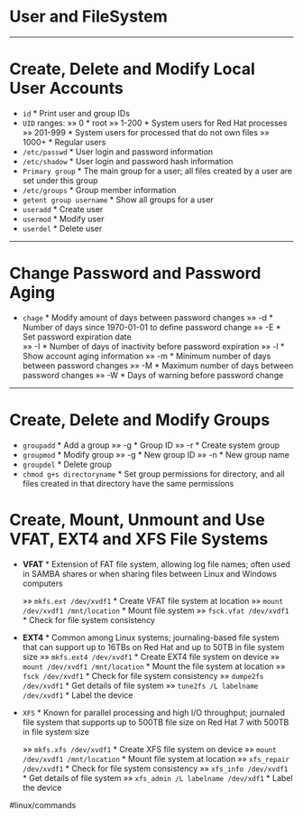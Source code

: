 # User and FileSystem 
- - - -
# Create, Delete and Modify Local User Accounts
* `id` * Print user and group IDs
* `UID` ranges:
	»» 0 * root
	»» 1-200 * System users for Red Hat processes
	»» 201-999 * System users for processed that do not own files
	»» 1000+ * Regular users
* `/etc/passwd` * User login and password information
* `/etc/shadow` * User login and password hash information
* `Primary group` * The main group for a user; all files created by a user are set under this group
* `/etc/groups` * Group member information
* `getent group username` * Show all groups for a user
* `useradd` * Create user
* `usermod` * Modify user
* `userdel` * Delete user
- - - -

# Change Password and Password Aging
* `chage` * Modify amount of days between password changes
	»» -d * Number of days since 1970-01-01 to define password change
	»» -E * Set password expiration date	
	»» -I * Number of days of inactivity before password expiration
	»» -l * Show account aging information
	»» -m * Minimum number of days between password changes
	»» -M * Maximum number of days between password changes
	»» -W * Days of warning before password change
- - - -
# Create, Delete and Modify Groups
* `groupadd` * Add a group
	»» -g * Group ID
	»» -r * Create system group
* `groupmod` * Modify group
	»» -g * New group ID
	»» -n * New group name
* `groupdel` * Delete group
* `chmod g+s directoryname` * Set group permissions for directory, and all files created in that
directory have the same permissions

# Create, Mount, Unmount and Use VFAT, EXT4 and XFS File Systems
* **VFAT** * Extension of FAT file system, allowing log file names; often used in SAMBA shares or when sharing files between Linux and Windows computers

	»» `mkfs.ext /dev/xvdf1` * Create VFAT file system at location
	»» `mount /dev/xvdf1 /mnt/location` * Mount file system
	»» `fsck.vfat /dev/xvdf1` * Check for file system consistency

* **EXT4** * Common among Linux systems; journaling-based file system that can support up to 16TBs on Red Hat and up to 50TB in file system size
»» `mkfs.ext4 /dev/xvdf1` * Create EXT4 file system on device
»» `mount /dev/xvdf1 /mnt/location` * Mount the file system at location
»» `fsck /dev/xvdf1` * Check for file system consistency
»» `dumpe2fs /dev/xvdf1` * Get details of file system
»» `tune2fs /L labelname /dev/xvdf1` * Label the device

* `XFS` * Known for parallel processing and high I/O throughput; journaled file system that supports up to 500TB file size on Red Hat 7 with 500TB in file system size

	»» `mkfs.xfs /dev/xvdf1` * Create XFS file system on device
	»» `mount /dev/xvdf1 /mnt/location` * Mount file system at location
	»» `xfs_repair /dev/xvdf1` * Check for file system consistency
	»» `xfs_info /dev/xvdf1` * Get details of file system
	»» `xfs_admin /L labelname /dev/xdf1` * Label the device

#linux/commands
